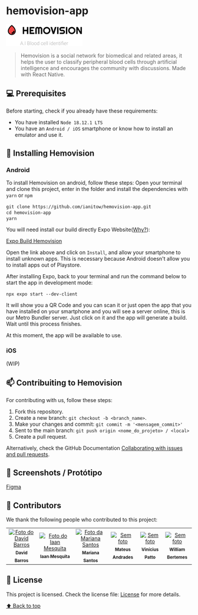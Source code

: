 # hemovision-app

<img src="https://github.com/ianitow/hemovision-app/blob/main/src/assets/Logo.png" alt="exemplo imagem">

> Hemovision is a social network for biomedical and related areas, it helps the user to classify peripheral blood cells through artificial intelligence and encourages the community with discussions. Made with React Native.

## 💻 Prerequisites

Before starting, check if you already have these requirements:

- You have installed `Node 18.12.1 LTS`
- You have an `Android / iOS` smartphone or know how to install an emulator and use it.

## 🚀 Installing Hemovision

### Android

To install Hemovision on android, follow these steps:
Open your terminal and clone this project, enter in the folder and install the dependencies with `yarn` or `npm`

```
git clone https://github.com/ianitow/hemovision-app.git
cd hemovision-app
yarn
```

You will need install our build directly Expo Website([Why?](#)):

[Expo Build Hemovision](https://expo.dev/accounts/ianito/projects/hemovision-app/builds/cca1aa6b-f18f-42e5-91a3-acf1fe25214f)

Open the link above and click on `Install`, and allow your smartphone to install unknown apps. This is necessary because Android doesn't allow you to install apps out of Playstore.

After installing Expo, back to your terminal and run the command below to start the app in development mode:

```
npx expo start --dev-client
```

It will show you a QR Code and you can scan it or just open the app that you have installed on your smartphone and you will see a server online, this is our Metro Bundler server. Just click on it and the app will generate a build. Wait until this process finishes.

At this moment, the app will be available to use.

### iOS

(WIP)

## 📫 Contribuiting to Hemovision

For contributing with us, follow these steps:

1. Fork this repository.
2. Create a new branch: `git checkout -b <branch_name>`.
3. Make your changes and commit: `git commit -m '<mensagem_commit>'`
4. Sent to the main branch: `git push origin <nome_do_projeto> / <local>`
5. Create a pull request.

Alternatively, check the GitHub Documentation [Collaborating with issues and pull requests](https://help.github.com/en/github/collaborating-with-issues-and-pull-requests/creating-a-pull-request).

## 📱 Screenshots / Protótipo

[Figma](https://www.figma.com/file/BbO728AEpSyHcAS0rVCDI0/HemoApp-V3?node-id=0%3A1)

## 🤝 Contributors

We thank the following people who contributed to this project:

<table>
  <tr>
    <td align="center">
      <a href="https://github.com/DavidBarros">
        <img src="https://avatars.githubusercontent.com/u/10636054?v=4" width="100px;" alt="Foto do David Barros"/><br>
        <sub>
          <b>David Barros</b>
        </sub>
      </a>
    </td>
      <td align="center">
      <a href="https://github.com/ianitow">
        <img src="https://avatars.githubusercontent.com/u/70171075?v=4" width="100px;" alt="Foto do Iaan Mesquita"/><br>
        <sub>
          <b>Iaan Mesquita</b>
        </sub>
      </a>
    </td>
      <td align="center">
      <a href="https://github.com/MarianaDourado">
        <img src="https://avatars.githubusercontent.com/u/30739212?v=4" width="100px;" alt="Foto da Mariana Santos"/><br>
        <sub>
          <b>Mariana Santos</b>
        </sub>
      </a>
    </td>
    <td align="center">
      <a href="#">
        <img src="https://ui-avatars.com/api/?name=Mateus+Andrades" width="100px;" alt="Sem foto"/><br>
        <sub>
          <b>Mateus Andrades</b>
        </sub>
      </a>
    </td>
      <td align="center">
      <a href="#">
        <img src="https://ui-avatars.com/api/?name=Vinicius+Patto" width="100px;" alt="Sem foto"/><br>
        <sub>
          <b>Vinícius Patto</b>
        </sub>
      </a>
    </td>
    <td align="center">
      <a href="#">
       <img src="https://ui-avatars.com/api/?name=William+Bertemes" width="100px;" alt="Sem foto"/><br>
        <sub>
          <b>William Bertemes</b>
        </sub>
      </a>
    </td>
  </tr>
</table>

## 📝 License

This project is licensed. Check the license file: [License](LICENSE.md) for more details.

[⬆ Back to top](#hemovision-app)<br>
